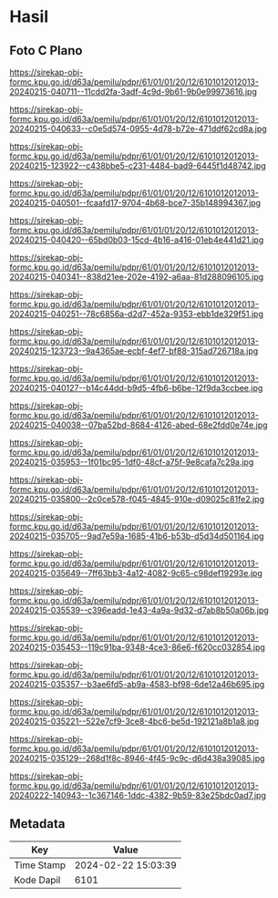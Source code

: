# Hasil

## Foto C Plano

https://sirekap-obj-formc.kpu.go.id/d63a/pemilu/pdpr/61/01/01/20/12/6101012012013-20240215-040711--11cdd2fa-3adf-4c9d-9b61-9b0e99973616.jpg

https://sirekap-obj-formc.kpu.go.id/d63a/pemilu/pdpr/61/01/01/20/12/6101012012013-20240215-040633--c0e5d574-0955-4d78-b72e-471ddf62cd8a.jpg

https://sirekap-obj-formc.kpu.go.id/d63a/pemilu/pdpr/61/01/01/20/12/6101012012013-20240215-123922--c438bbe5-c231-4484-bad9-6445f1d48742.jpg

https://sirekap-obj-formc.kpu.go.id/d63a/pemilu/pdpr/61/01/01/20/12/6101012012013-20240215-040501--fcaafd17-9704-4b68-bce7-35b148994367.jpg

https://sirekap-obj-formc.kpu.go.id/d63a/pemilu/pdpr/61/01/01/20/12/6101012012013-20240215-040420--65bd0b03-15cd-4b16-a416-01eb4e441d21.jpg

https://sirekap-obj-formc.kpu.go.id/d63a/pemilu/pdpr/61/01/01/20/12/6101012012013-20240215-040341--838d21ee-202e-4192-a6aa-81d288096105.jpg

https://sirekap-obj-formc.kpu.go.id/d63a/pemilu/pdpr/61/01/01/20/12/6101012012013-20240215-040251--78c6856a-d2d7-452a-9353-ebb1de329f51.jpg

https://sirekap-obj-formc.kpu.go.id/d63a/pemilu/pdpr/61/01/01/20/12/6101012012013-20240215-123723--9a4365ae-ecbf-4ef7-bf88-315ad726718a.jpg

https://sirekap-obj-formc.kpu.go.id/d63a/pemilu/pdpr/61/01/01/20/12/6101012012013-20240215-040127--b14c44dd-b9d5-4fb6-b6be-12f9da3ccbee.jpg

https://sirekap-obj-formc.kpu.go.id/d63a/pemilu/pdpr/61/01/01/20/12/6101012012013-20240215-040038--07ba52bd-8684-4126-abed-68e2fdd0e74e.jpg

https://sirekap-obj-formc.kpu.go.id/d63a/pemilu/pdpr/61/01/01/20/12/6101012012013-20240215-035953--1f01bc95-1df0-48cf-a75f-9e8cafa7c29a.jpg

https://sirekap-obj-formc.kpu.go.id/d63a/pemilu/pdpr/61/01/01/20/12/6101012012013-20240215-035800--2c0ce578-f045-4845-910e-d09025c81fe2.jpg

https://sirekap-obj-formc.kpu.go.id/d63a/pemilu/pdpr/61/01/01/20/12/6101012012013-20240215-035705--9ad7e59a-1685-41b6-b53b-d5d34d501164.jpg

https://sirekap-obj-formc.kpu.go.id/d63a/pemilu/pdpr/61/01/01/20/12/6101012012013-20240215-035649--7ff63bb3-4a12-4082-9c65-c98def19293e.jpg

https://sirekap-obj-formc.kpu.go.id/d63a/pemilu/pdpr/61/01/01/20/12/6101012012013-20240215-035539--c396eadd-1e43-4a9a-9d32-d7ab8b50a06b.jpg

https://sirekap-obj-formc.kpu.go.id/d63a/pemilu/pdpr/61/01/01/20/12/6101012012013-20240215-035453--119c91ba-9348-4ce3-86e6-f620cc032854.jpg

https://sirekap-obj-formc.kpu.go.id/d63a/pemilu/pdpr/61/01/01/20/12/6101012012013-20240215-035357--b3ae6fd5-ab9a-4583-bf98-6de12a46b695.jpg

https://sirekap-obj-formc.kpu.go.id/d63a/pemilu/pdpr/61/01/01/20/12/6101012012013-20240215-035221--522e7cf9-3ce8-4bc6-be5d-192121a8b1a8.jpg

https://sirekap-obj-formc.kpu.go.id/d63a/pemilu/pdpr/61/01/01/20/12/6101012012013-20240215-035129--268d1f8c-8946-4f45-9c9c-d6d438a39085.jpg

https://sirekap-obj-formc.kpu.go.id/d63a/pemilu/pdpr/61/01/01/20/12/6101012012013-20240222-140943--1c367146-1ddc-4382-9b59-83e25bdc0ad7.jpg


## Metadata

| Key        | Value               |
| ---------- | ------------------- |
| Time Stamp | 2024-02-22 15:03:39 |
| Kode Dapil | 6101                |



